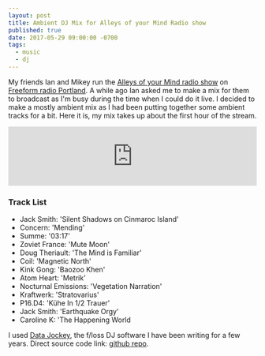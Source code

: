 ```yaml
---
layout: post
title: Ambient DJ Mix for Alleys of your Mind Radio show
published: true
date: 2017-05-29 09:00:00 -0700
tags:
  - music
  - dj
---
```


My friends Ian and Mikey run the [Alleys of your Mind radio show](http://www.freeformportland.org/show/alleys-of-your-mind/)
on [Freeform radio Portland](http://www.freeformportland.org/).
A while ago Ian asked me to make a mix for them to broadcast as I'm busy during
the time when I could do it live. I decided to make a mostly ambient mix as I
had been putting together some ambient tracks for a bit. Here it is, my mix
takes up about the first hour of the stream.

<iframe width="100%" height="120" src="https://www.mixcloud.com/widget/iframe/?feed=https%3A%2F%2Fwww.mixcloud.com%2FAlleysOfYourMindPDX%2Falleys-of-your-mind-039-w-daniel-edward-xnor-04122017-freeform-portland%2F&hide_cover=1&light=1" frameborder="0"></iframe>

<!--more-->

### Track List

* Jack Smith: 'Silent Shadows on Cinmaroc Island'
* Concern: 'Mending'
* Summe: '03:17'
* Zoviet France: 'Mute Moon'
* Doug Theriault: 'The Mind is Familiar'
* Coil: 'Magnetic North'
* Kink Gong: 'Baozoo Khen'
* Atom Heart: 'Metrik'
* Nocturnal Emissions: 'Vegetation Narration'
* Kraftwerk: 'Stratovarius'
* P16.D4: 'Kühe In 1/2 Trauer'
* Jack Smith: 'Earthquake Orgy'
* Caroline K: 'The Happening World

I used [Data Jockey](http://www.x37v.info/projects/datajockey/), the f/loss DJ software I have been writing for a few years.  Direct source code link: [github repo](https://github.com/x37v/datajockey).
